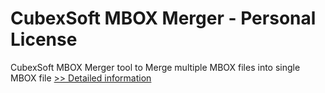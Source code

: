 # CubexSoft MBOX Merger - Personal License
CubexSoft MBOX Merger tool to Merge multiple MBOX files into single MBOX file
[>> Detailed information](https://secure.shareit.com/shareit/product.html?productid=300772965&affiliateid=200057808)